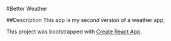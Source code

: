 #Better Weather

##Description
This app is my second version of a weather app, 

This project was bootstrapped with [Create React App](https://github.com/facebook/create-react-app).